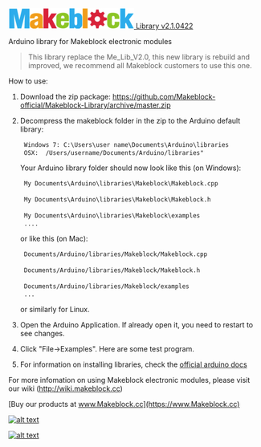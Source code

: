 [![alt text](images/logo.png "Makeblock Logo") Library v2.1.0422](https://www.Makeblock.cc)

Arduino library for Makeblock electronic modules

> This library replace the Me_Lib_V2.0, this new library is rebuild and improved, we recommend all Makeblock customers to use this one.

How to use:

1. Download the zip package: https://github.com/Makeblock-official/Makeblock-Library/archive/master.zip

2. Decompress the makeblock folder in the zip to the Arduino default library:

        Windows 7: C:\Users\user name\Documents\Arduino\libraries   
        OSX:  /Users/username/Documents/Arduino/libraries"

    Your Arduino library folder should now look like this (on Windows):

        My Documents\Arduino\libraries\Makeblock\Makeblock.cpp
  
        My Documents\Arduino\libraries\Makeblock\Makeblock.h
  
        My Documents\Arduino\libraries\Makeblock\examples
        ....

    or like this (on Mac):

        Documents/Arduino/libraries/Makeblock/Makeblock.cpp
  
        Documents/Arduino/libraries/Makeblock/Makeblock.h
  
        Documents/Arduino/libraries/Makeblock/examples
        ...

    or similarly for Linux. 

3. Open the Arduino Application. If already open it, you need to restart to see changes.

4. Click "File->Examples". Here are some test program.

5. For information on installing libraries, check the [official arduino docs](http://arduino.cc/en/Guide/Libraries)

For more infomation on using Makeblock electronic modules, please visit our wiki (http://wiki.makeblock.cc)

[Buy our products at www.Makeblock.cc](https://www.Makeblock.cc)

[![alt text](http://cdn1.bigcommerce.com/server2600/4r4weyxd/product_images/theme_images/2__04402.jpg?t=1395321705 "New Products")](http://www.makeblock.cc/starter-robot-kit-v2-0-blue-with-electronics/)

[![alt text](http://cdn1.bigcommerce.com/server2600/4r4weyxd/product_images/theme_images/1.jpg?t=1395321705 "New Products")](https://www.makeblock.cc/me-baseboard-v1-0/)

